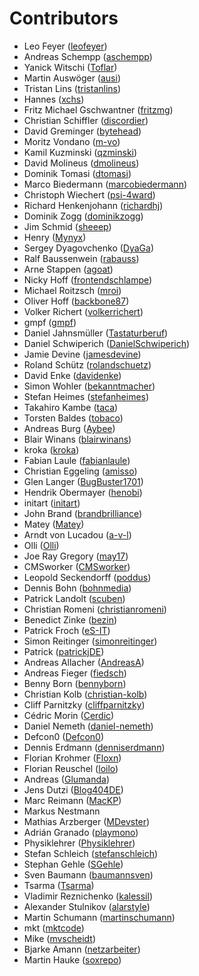 # Contributors

 * Leo Feyer ([leofeyer](https://github.com/leofeyer))
 * Andreas Schempp ([aschempp](https://github.com/aschempp))
 * Yanick Witschi ([Toflar](https://github.com/Toflar))
 * Martin Auswöger ([ausi](https://github.com/ausi))
 * Tristan Lins ([tristanlins](https://github.com/tristanlins))
 * Hannes ([xchs](https://github.com/xchs))
 * Fritz Michael Gschwantner ([fritzmg](https://github.com/fritzmg))
 * Christian Schiffler ([discordier](https://github.com/discordier))
 * David Greminger ([bytehead](https://github.com/bytehead))
 * Moritz Vondano ([m-vo](https://github.com/m-vo))
 * Kamil Kuzminski ([qzminski](https://github.com/qzminski))
 * David Molineus ([dmolineus](https://github.com/dmolineus))
 * Dominik Tomasi ([dtomasi](https://github.com/dtomasi))
 * Marco Biedermann ([marcobiedermann](https://github.com/marcobiedermann))
 * Christoph Wiechert ([psi-4ward](https://github.com/psi-4ward))
 * Richard Henkenjohann ([richardhj](https://github.com/richardhj))
 * Dominik Zogg ([dominikzogg](https://github.com/dominikzogg))
 * Jim Schmid ([sheeep](https://github.com/sheeep))
 * Henry ([Mynyx](https://github.com/Mynyx))
 * Sergey Dyagovchenko ([DyaGa](https://github.com/DyaGa))
 * Ralf Baussenwein ([rabauss](https://github.com/rabauss))
 * Arne Stappen ([agoat](https://github.com/agoat))
 * Nicky Hoff ([frontendschlampe](https://github.com/frontendschlampe))
 * Michael Roitzsch ([mroi](https://github.com/mroi))
 * Oliver Hoff ([backbone87](https://github.com/backbone87))
 * Volker Richert ([volkerrichert](https://github.com/volkerrichert))
 * gmpf ([gmpf](https://github.com/gmpf))
 * Daniel Jahnsmüller ([Tastaturberuf](https://github.com/Tastaturberuf))
 * Daniel Schwiperich ([DanielSchwiperich](https://github.com/DanielSchwiperich))
 * Jamie Devine ([jamesdevine](https://github.com/jamesdevine))
 * Roland Schütz ([rolandschuetz](https://github.com/rolandschuetz))
 * David Enke ([davidenke](https://github.com/davidenke))
 * Simon Wohler ([bekanntmacher](https://github.com/bekanntmacher))
 * Stefan Heimes ([stefanheimes](https://github.com/stefanheimes))
 * Takahiro Kambe ([taca](https://github.com/taca))
 * Torsten Baldes ([tobaco](https://github.com/tobaco))
 * Andreas Burg ([Aybee](https://github.com/Aybee))
 * Blair Winans ([blairwinans](https://github.com/blairwinans))
 * kroka ([kroka](https://github.com/kroka))
 * Fabian Laule ([fabianlaule](https://github.com/fabianlaule))
 * Christian Eggeling ([amisso](https://github.com/amisso))
 * Glen Langer ([BugBuster1701](https://github.com/BugBuster1701))
 * Hendrik Obermayer ([henobi](https://github.com/henobi))
 * initart ([initart](https://github.com/initart))
 * John Brand ([brandbrilliance](https://github.com/brandbrilliance))
 * Matey ([Matey](https://github.com/Matey))
 * Arndt von Lucadou ([a-v-l](https://github.com/a-v-l))
 * Olli ([Olli](https://github.com/Olli))
 * Joe Ray Gregory ([may17](https://github.com/may17))
 * CMSworker ([CMSworker](https://github.com/CMSworker))
 * Leopold Seckendorff ([poddus](https://github.com/poddus))
 * Dennis Bohn ([bohnmedia](https://github.com/bohnmedia))
 * Patrick Landolt ([scuben](https://github.com/scuben))
 * Christian Romeni ([christianromeni](https://github.com/christianromeni))
 * Benedict Zinke ([bezin](https://github.com/bezin))
 * Patrick Froch ([eS-IT](https://github.com/eS-IT))
 * Simon Reitinger ([simonreitinger](https://github.com/simonreitinger))
 * Patrick ([patrickjDE](https://github.com/patrickjDE))
 * Andreas Allacher ([AndreasA](https://github.com/AndreasA))
 * Andreas Fieger ([fiedsch](https://github.com/fiedsch))
 * Benny Born ([bennyborn](https://github.com/bennyborn))
 * Christian Kolb ([christian-kolb](https://github.com/christian-kolb))
 * Cliff Parnitzky ([cliffparnitzky](https://github.com/cliffparnitzky))
 * Cédric Morin ([Cerdic](https://github.com/Cerdic))
 * Daniel Nemeth ([daniel-nemeth](https://github.com/daniel-nemeth))
 * Defcon0 ([Defcon0](https://github.com/Defcon0))
 * Dennis Erdmann ([denniserdmann](https://github.com/denniserdmann))
 * Florian Krohmer ([Floxn](https://github.com/Floxn))
 * Florian Reuschel ([loilo](https://github.com/loilo))
 * Andreas ([Glumanda](https://github.com/Glumanda))
 * Jens Dutzi ([Blog404DE](https://github.com/Blog404DE))
 * Marc Reimann ([MacKP](https://github.com/MacKP))
 * Markus Nestmann
 * Mathias Arzberger ([MDevster](https://github.com/MDevster))
 * Adrián Granado ([playmono](https://github.com/playmono))
 * Physiklehrer ([Physiklehrer](https://github.com/Physiklehrer))
 * Stefan Schleich ([stefanschleich](https://github.com/stefanschleich))
 * Stephan Gehle ([SGehle](https://github.com/SGehle))
 * Sven Baumann ([baumannsven](https://github.com/baumannsven))
 * Tsarma ([Tsarma](https://github.com/Tsarma))
 * Vladimir Reznichenko ([kalessil](https://github.com/kalessil))
 * Alexander Stulnikov ([alarstyle](https://github.com/alarstyle))
 * Martin Schumann ([martinschumann](https://github.com/martinschumann))
 * mkt ([mktcode](https://github.com/mktcode))
 * Mike ([mvscheidt](https://github.com/mvscheidt))
 * Bjarke Amann ([netzarbeiter](https://github.com/netzarbeiter))
 * Martin Hauke ([soxrepo](https://github.com/soxrepo))
